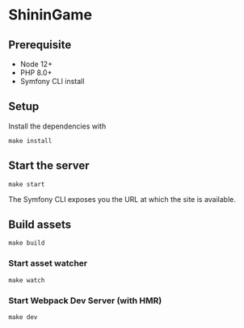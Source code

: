 # ShininGame

## Prerequisite

- Node 12+
- PHP 8.0+
- Symfony CLI install

## Setup

Install the dependencies with

    make install

## Start the server

    make start

The Symfony CLI exposes you the URL at which the site is available.

## Build assets

    make build

### Start asset watcher

    make watch

### Start Webpack Dev Server (with HMR)

    make dev

